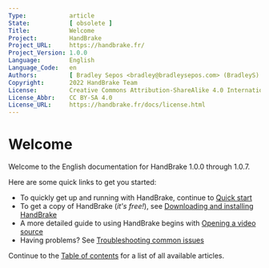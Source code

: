 ```yaml
---
Type:            article
State:           [ obsolete ]
Title:           Welcome
Project:         HandBrake
Project_URL:     https://handbrake.fr/
Project_Version: 1.0.0
Language:        English
Language_Code:   en
Authors:         [ Bradley Sepos <bradley@bradleysepos.com> (BradleyS) ]
Copyright:       2022 HandBrake Team
License:         Creative Commons Attribution-ShareAlike 4.0 International
License_Abbr:    CC BY-SA 4.0
License_URL:     https://handbrake.fr/docs/license.html
---
```


Welcome
=======

Welcome to the English documentation for HandBrake 1.0.0 through 1.0.7.

Here are some quick links to get you started:

- To quickly get up and running with HandBrake, continue to [Quick start](introduction/quick-start.html)
- To get a copy of HandBrake (*it's free!*), see [Downloading and installing HandBrake](get-handbrake/download-and-install.html)
- A more detailed guide to using HandBrake begins with [Opening a video source](workflow/open-video-source.html)
- Having problems? See [Troubleshooting common issues](help/troubleshooting-common-issues.html)

Continue to the [Table of contents](table-of-contents.html) for a list of all available articles.
